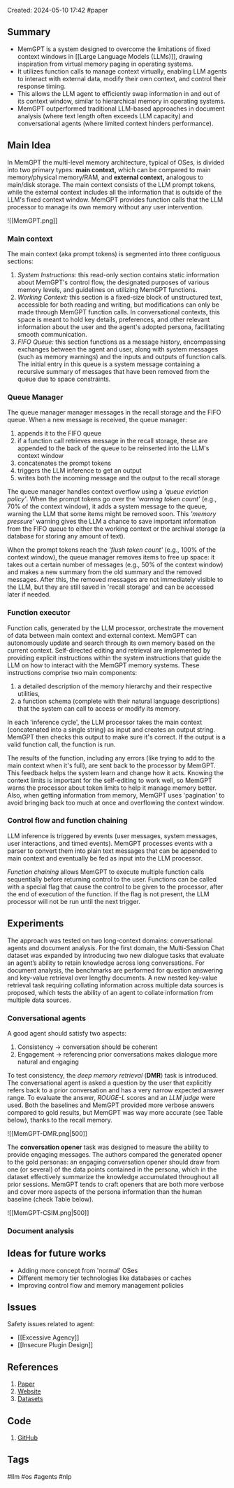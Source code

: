 Created: 2024-05-10 17:42
#paper
## Summary

- MemGPT is a system designed to overcome the limitations of fixed context windows in [[Large Language Models (LLMs)]], drawing inspiration from virtual memory paging in operating systems.
- It utilizes function calls to manage context virtually, enabling LLM agents to interact with external data, modify their own context, and control their response timing.
- This allows the LLM agent to efficiently swap information in and out of its context window, similar to hierarchical memory in operating systems.
- MemGPT outperformed traditional LLM-based approaches in document analysis (where text length often exceeds LLM capacity) and conversational agents (where limited context hinders performance).
## Main Idea

In MemGPT the multi-level memory architecture, typical of OSes, is divided into two primary types: **main context,** which can be compared to main memory/physical memory/RAM, and **external context,** analogous to main/disk storage.
The main context consists of the LLM prompt tokens, while the external context includes all the information that is outside of the LLM's fixed context window. MemGPT provides function calls that the LLM processor to manage its own memory without any user intervention.

![[MemGPT.png]]
### Main context

The main context (aka prompt tokens) is segmented into three contiguous sections:

1. *System Instructions:* this read-only section contains static information about MemGPT's control flow, the designated purposes of various memory levels, and guidelines on utilizing MemGPT functions.
2. *Working Context:* this section is a fixed-size block of unstructured text, accessible for both reading and writing, but modifications can only be made through MemGPT function calls. In conversational contexts, this space is meant to hold key details, preferences, and other relevant information about the user and the agent's adopted persona, facilitating smooth communication.
3. *FIFO Queue:* this section functions as a message history, encompassing exchanges between the agent and user, along with system messages (such as memory warnings) and the inputs and outputs of function calls. The initial entry in this queue is a system message containing a recursive summary of messages that have been removed from the queue due to space constraints.

### Queue Manager

The queue manager manager messages in the recall storage and the FIFO queue.
When a new message is received, the queue manager:
1. appends it to the FIFO queue 
2. if a function call retrieves message in the recall storage, these are appended to the back of the queue to be reinserted into the LLM's context window
3. concatenates the prompt tokens
4. triggers the LLM inference to get an output
5. writes both the incoming message and the output to the recall storage

The queue manager handles context overflow using a *'queue eviction policy'*. When the prompt tokens go over the *'warning token count'* (e.g., 70% of the context window), it adds a system message to the queue, warning the LLM that some items might be removed soon. This *'memory pressure'* warning gives the LLM a chance to save important information from the FIFO queue to either the working context or the archival storage (a database for storing any amount of text).

When the prompt tokens reach the *'flush token count'* (e.g., 100% of the context window), the queue manager removes items to free up space: it takes out a certain number of messages (e.g., 50% of the context window) and makes a new summary from the old summary and the removed messages. After this, the removed messages are not immediately visible to the LLM, but they are still saved in 'recall storage' and can be accessed later if needed.

### Function executor

Function calls, generated by the LLM processor, orchestrate the movement of data between main context and external context. MemGPT can autonomously update and search through its own memory based on the current context.
Self-directed editing and retrieval are implemented by providing explicit instructions within the system instructions that guide the LLM on how to interact with the MemGPT memory systems. These instructions comprise two main components: 
1. a detailed description of the memory hierarchy and their respective utilities,
2. a function schema (complete with their natural language descriptions) that the system can call to access or modify its memory.

In each 'inference cycle', the LLM processor takes the main context (concatenated into a single string) as input and creates an output string. MemGPT then checks this output to make sure it's correct. If the output is a valid function call, the function is run.

The results of the function, including any errors (like trying to add to the main context when it's full), are sent back to the processor by MemGPT. This feedback helps the system learn and change how it acts. Knowing the context limits is important for the self-editing to work well, so MemGPT warns the processor about token limits to help it manage memory better. Also, when getting information from memory, MemGPT uses 'pagination' to avoid bringing back too much at once and overflowing the context window.

### Control flow and function chaining

LLM inference is triggered by events (user messages, system messages, user interactions, and timed events). MemGPT processes events with a parser to convert them into plain text messages that can be appended to main context and eventually be fed as input into the LLM processor.

*Function chaining* allows MemGPT to execute multiple function calls sequentially before returning control to the user. Functions can be called with a special flag that cause the control to be given to the processor, after the end of execution of the function. If the flag is not present, the LLM processor will not be run until the next trigger.
## Experiments

The approach was tested on two long-context domains: conversational agents and document analysis.
For the first domain, the Multi-Session Chat dataset was expanded by introducing two new dialogue tasks that evaluate an agent’s ability to retain knowledge across long conversations.
For document analysis, the benchmarks are performed for question answering and key-value retrieval over lengthy documents. A new nested key-value retrieval task requiring collating information across multiple data sources is proposed, which tests the ability of an agent to collate information from multiple data sources. 

### Conversational agents

A good agent should satisfy two aspects:
1. Consistency -> conversation should be coherent
2. Engagement -> referencing prior conversations makes dialogue more natural and engaging

To test consistency, the *deep memory retrieval* (**DMR**) task is introduced. The conversational agent is asked a question by the user that explicitly refers back to a prior conversation and has a very narrow expected answer range.
To evaluate the answer, *ROUGE-L* scores and an *LLM judge* were used. Both the baselines and MemGPT provided more verbose answers compared to gold results, but MemGPT was way more accurate (see Table below), thanks to the recall memory.

![[MemGPT-DMR.png|500]]

The **conversation opener** task was designed to measure the ability to provide engaging messages. The authors compared the generated opener to the gold personas: an engaging conversation opener should draw from one (or several) of the data points contained in the persona, which in the dataset effectively summarize the knowledge accumulated throughout all prior sessions.
MemGPT tends to craft openers that are both more verbose and cover more aspects of the persona information than the human baseline (check Table below).

![[MemGPT-CSIM.png|500]]

### Document analysis



## Ideas for future works

- Adding more concept from 'normal' OSes
- Different memory tier technologies like databases or caches
- Improving control flow and memory management policies

## Issues

Safety issues related to agent:
- [[Excessive Agency]]
- [[Insecure Plugin Design]]

## References
1. [Paper](https://arxiv.org/pdf/2310.08560v2)
2. [Website](https://research.memgpt.ai/)
3. [Datasets](https://huggingface.co/MemGPT)

## Code
1. [GitHub](https://github.com/cpacker/MemGPT)

## Tags
#llm #os #agents #nlp 

